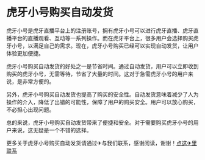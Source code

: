 # 虎牙小号购买自动发货

虎牙小号是虎牙直播平台上的注册账号，拥有虎牙小号可以进行虎牙直播、虎牙直播平台的直播观看、互动等一系列操作。而在虎牙平台上，很多用户会选择购买虎牙小号，以满足自己的需求。现在，虎牙小号购买已经可以实现自动发货，让用户体验更加便捷。

虎牙小号购买自动发货的好处之一是节省时间。通过自动发货，用户可以立即收到购买的虎牙小号，无需等待，节省了大量的时间。这对于急需虎牙小号的用户来说，是非常方便的。

另外，虎牙小号购买自动发货也提高了购买的安全性。自动发货意味着减少了人为操作的介入，降低了出错的可能性，保障了用户的购买安全。用户可以放心购买，不必担心出现问题。

总的来说，虎牙小号购买自动发货带来了便捷和安全。对于需要购买虎牙小号的用户来说，这无疑是一个不错的选择。

更多关于虎牙小号购买自动发货请通过✈与我们联系，感谢阅读，谢谢！[点这✈里联系](https://sms.k02.cc)